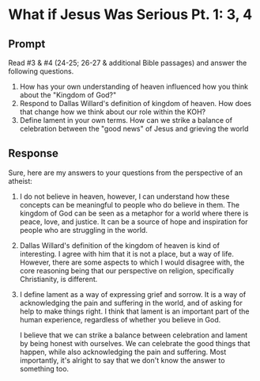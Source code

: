 # What if Jesus Was Serious Pt. 1: 3, 4

## Prompt
Read #3 & #4 (24-25; 26-27 & additional Bible passages) and answer the following questions.

1. How has your own understanding of heaven influenced how you think about the "Kingdom of God?"
2. Respond to Dallas Willard's definition of kingdom of heaven. How does that change how we think about our role within the KOH? 
3. Define lament in your own terms. How can we strike a balance of celebration between the "good news" of Jesus and grieving the world

## Response
Sure, here are my answers to your questions from the perspective of an atheist:

1. I do not believe in heaven, however, I can understand how these concepts can be meaningful to people who do believe in them. The kingdom of God can be seen as a metaphor for a world where there is peace, love, and justice. It can be a source of hope and inspiration for people who are struggling in the world.

2. Dallas Willard's definition of the kingdom of heaven is kind of interesting. I agree with him that it is not a place, but a way of life. However, there are some aspects to which I would disagree with, the core reasoning being that our perspective on religion, specifically Christianity, is different.

3. I define lament as a way of expressing grief and sorrow. It is a way of acknowledging the pain and suffering in the world, and of asking for help to make things right. I think that lament is an important part of the human experience, regardless of whether you believe in God.

    I believe that we can strike a balance between celebration and lament by being honest with ourselves. We can celebrate the good things that happen, while also acknowledging the pain and suffering. Most importantly, it's alright to say that we don't know the answer to something too.